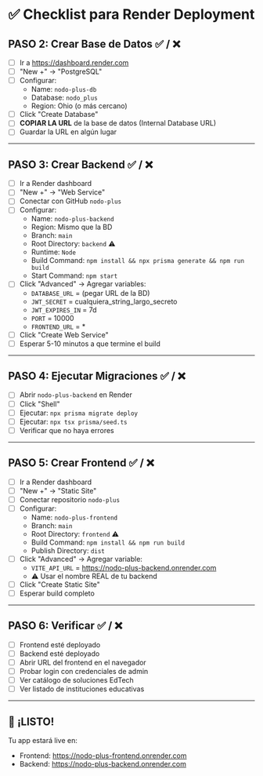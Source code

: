 # ✅ Checklist para Render Deployment

## PASO 2: Crear Base de Datos ✅ / ❌

- [ ] Ir a https://dashboard.render.com
- [ ] "New +" → "PostgreSQL"
- [ ] Configurar:
  - Name: `nodo-plus-db`
  - Database: `nodo_plus`
  - Region: Ohio (o más cercano)
- [ ] Click "Create Database"
- [ ] **COPIAR LA URL** de la base de datos (Internal Database URL)
- [ ] Guardar la URL en algún lugar

---

## PASO 3: Crear Backend ✅ / ❌

- [ ] Ir a Render dashboard
- [ ] "New +" → "Web Service"
- [ ] Conectar con GitHub `nodo-plus`
- [ ] Configurar:
  - Name: `nodo-plus-backend`
  - Region: Mismo que la BD
  - Branch: `main`
  - Root Directory: `backend` ⚠️
  - Runtime: `Node`
  - Build Command: `npm install && npx prisma generate && npm run build`
  - Start Command: `npm start`
- [ ] Click "Advanced" → Agregar variables:
  - `DATABASE_URL` = (pegar URL de la BD)
  - `JWT_SECRET` = cualquiera_string_largo_secreto
  - `JWT_EXPIRES_IN` = 7d
  - `PORT` = 10000
  - `FRONTEND_URL` = *
- [ ] Click "Create Web Service"
- [ ] Esperar 5-10 minutos a que termine el build

---

## PASO 4: Ejecutar Migraciones ✅ / ❌

- [ ] Abrir `nodo-plus-backend` en Render
- [ ] Click "Shell"
- [ ] Ejecutar: `npx prisma migrate deploy`
- [ ] Ejecutar: `npx tsx prisma/seed.ts`
- [ ] Verificar que no haya errores

---

## PASO 5: Crear Frontend ✅ / ❌

- [ ] Ir a Render dashboard
- [ ] "New +" → "Static Site"
- [ ] Conectar repositorio `nodo-plus`
- [ ] Configurar:
  - Name: `nodo-plus-frontend`
  - Branch: `main`
  - Root Directory: `frontend` ⚠️
  - Build Command: `npm install && npm run build`
  - Publish Directory: `dist`
- [ ] Click "Advanced" → Agregar variable:
  - `VITE_API_URL` = https://nodo-plus-backend.onrender.com
  - ⚠️ Usar el nombre REAL de tu backend
- [ ] Click "Create Static Site"
- [ ] Esperar build completo

---

## PASO 6: Verificar ✅ / ❌

- [ ] Frontend esté deployado
- [ ] Backend esté deployado
- [ ] Abrir URL del frontend en el navegador
- [ ] Probar login con credenciales de admin
- [ ] Ver catálogo de soluciones EdTech
- [ ] Ver listado de instituciones educativas

---

## 🎉 ¡LISTO!

Tu app estará live en:
- Frontend: https://nodo-plus-frontend.onrender.com
- Backend: https://nodo-plus-backend.onrender.com

